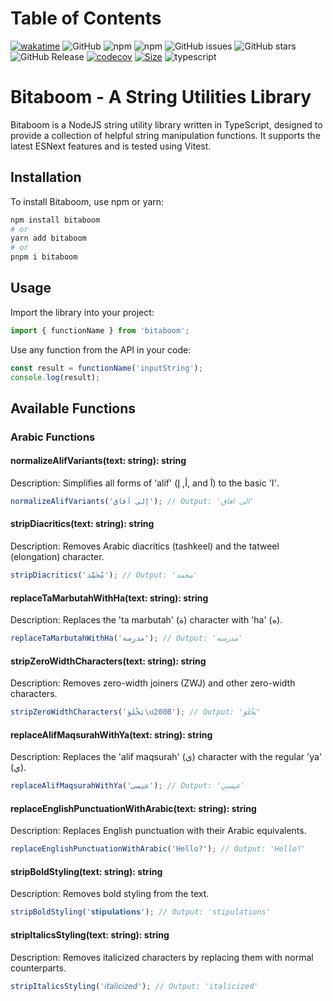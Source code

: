 # Table of Contents

[![wakatime](https://wakatime.com/badge/user/a0b906ce-b8e7-4463-8bce-383238df6d4b/project/4a00f7dd-3a49-4d59-a2ff-43c89e22d650.svg)](https://wakatime.com/badge/user/a0b906ce-b8e7-4463-8bce-383238df6d4b/project/4a00f7dd-3a49-4d59-a2ff-43c89e22d650) ![GitHub](https://img.shields.io/github/license/ragaeeb/bitaboom) ![npm](https://img.shields.io/npm/v/bitaboom) ![npm](https://img.shields.io/npm/dm/bitaboom) ![GitHub issues](https://img.shields.io/github/issues/ragaeeb/bitaboom) ![GitHub stars](https://img.shields.io/github/stars/ragaeeb/bitaboom?style=social) ![GitHub Release](https://img.shields.io/github/v/release/ragaeeb/bitaboom) [![codecov](https://codecov.io/gh/ragaeeb/bitaboom/graph/badge.svg?token=7Z3E38HXCD)](https://codecov.io/gh/ragaeeb/bitaboom) [![Size](https://deno.bundlejs.com/badge?q=bitaboom@1.0.0&badge=detailed)](https://bundlejs.com/?q=bitaboom%401.0.0) ![typescript](https://badgen.net/badge/icon/typescript?icon=typescript&label&color=blue)

# Bitaboom - A String Utilities Library

Bitaboom is a NodeJS string utility library written in TypeScript, designed to provide a collection of helpful string manipulation functions. It supports the latest ESNext features and is tested using Vitest.

## Installation

To install Bitaboom, use npm or yarn:

```bash
npm install bitaboom
# or
yarn add bitaboom
# or
pnpm i bitaboom
```

## Usage

Import the library into your project:

```typescript
import { functionName } from 'bitaboom';
```

Use any function from the API in your code:

```typescript
const result = functionName('inputString');
console.log(result);
```

## Available Functions

### Arabic Functions

#### normalizeAlifVariants(text: string): string

Description: Simplifies all forms of 'alif' (أ, إ, and آ) to the basic 'ا'.

```typescript
normalizeAlifVariants('إلى آفاق'); // Output: 'الى افاق'
```

#### stripDiacritics(text: string): string

Description: Removes Arabic diacritics (tashkeel) and the tatweel (elongation) character.

```typescript
stripDiacritics('مُحَمَّد'); // Output: 'محمد'
```

#### replaceTaMarbutahWithHa(text: string): string

Description: Replaces the 'ta marbutah' (ة) character with 'ha' (ه).

```typescript
replaceTaMarbutahWithHa('مدرسة'); // Output: 'مدرسه'
```

#### stripZeroWidthCharacters(text: string): string

Description: Removes zero-width joiners (ZWJ) and other zero-width characters.

```typescript
stripZeroWidthCharacters('يَخْلُوَ\u200B'); // Output: 'يَخْلُوَ'
```

#### replaceAlifMaqsurahWithYa(text: string): string

Description: Replaces the 'alif maqsurah' (ى) character with the regular 'ya' (ي).

```typescript
replaceAlifMaqsurahWithYa('عيسى'); // Output: 'عيسي'
```

#### replaceEnglishPunctuationWithArabic(text: string): string

Description: Replaces English punctuation with their Arabic equivalents.

```typescript
replaceEnglishPunctuationWithArabic('Hello?'); // Output: 'Hello؟'
```

#### stripBoldStyling(text: string): string

Description: Removes bold styling from the text.

```typescript
stripBoldStyling('𝘀𝘁𝗶𝗽𝘂𝗹𝗮𝘁𝗶𝗼𝗻𝘀'); // Output: 'stipulations'
```

#### stripItalicsStyling(text: string): string

Description: Removes italicized characters by replacing them with normal counterparts.

```typescript
stripItalicsStyling('𝘪𝘵𝘢𝘭𝘪𝘤𝘪𝘻𝘦𝘥'); // Output: 'italicized'
```
